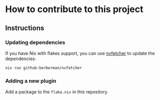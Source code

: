 # How to contribute to this project

## Instructions

### Updating dependencies

If you have Nix with flakes support, you can use [nvfetcher](https://github.com/berberman/nvfetcher)
to update the dependencies:

```sh
nix run github:berberman/nvfetcher
```

### Adding a new plugin

Add a package to the `flake.nix` in this repository.
